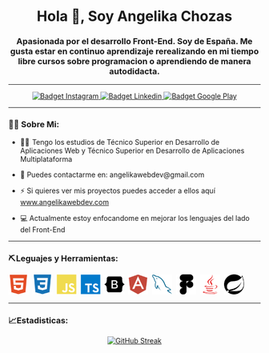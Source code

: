 <div id="header" align="center">
  <h1 align="center">Hola 👋, Soy Angelika Chozas</h1>
  <h3>Apasionada por el desarrollo Front-End. Soy de España. Me gusta estar en continuo aprendizaje rerealizando en mi tiempo libre cursos sobre programacion o aprendiendo de manera autodidacta.</h3>
</div>
<hr>
<div id="badges" align="center">
  <a href="https://instagram.com/angelikawebdev?igshid=ZDdkNTZiNTM=">
    <img src="https://img.shields.io/badge/Instagram-E4405F?style=for-the-badge&logo=instagram&logoColor=white" alt="Badget Instagram"/>
  </a>
  <a href="https://www.linkedin.com/in/angelikachozas">
    <img src="https://img.shields.io/badge/LinkedIn-0077B5?style=for-the-badge&logo=linkedin&logoColor=white" alt="Badget Linkedin"/>
  </a>
    <a href="#">
    <img src="https://img.shields.io/badge/Google_Play-414141?style=for-the-badge&logo=google-play&logoColor=white" alt="Badget Google Play"/>
  </a>
</div>
<hr>
<div id="about-me">
  <h3>🙋‍♀️ Sobre Mi:</h3>
  <ul>
    <li>
      <p>👩‍🎓  Tengo los estudios de Técnico Superior en Desarrollo de Aplicaciones Web y Técnico Superior en Desarrollo de Aplicaciones Multiplataforma</p>
    </li>
     <li>
      <p>📧 Puedes contactarme en: angelikawebdev@gmail.com</p>
    </li>
     <li>
       <p>⚡ Si quieres ver mis proyectos puedes acceder a ellos aquí <a href="#">www.angelikawebdev.com</a></p>
    </li>
     <li>
      <p>💻 Actualmente estoy enfocandome en mejorar los lenguajes del lado del Front-End</p>
    </li>
  </ul>
</div>
<hr>
<div id="languages" align="left">
  <h3>⛏️ Leguajes y Herramientas:</h3>
    <div>
      <img src="https://github.com/devicons/devicon/blob/master/icons/html5/html5-plain.svg" title="HTML5" alt="HTML5"
           width="40" height="40"/>&nbsp;
      <img src="https://github.com/devicons/devicon/blob/master/icons/css3/css3-plain.svg" title="CSS3" alt="CSS3"
           width="40" height="40"/>&nbsp;
      <img src="https://github.com/devicons/devicon/blob/master/icons/javascript/javascript-plain.svg" title="JavaScript" alt="JavaScript"
           width="40" height="40"/>&nbsp;
      <img src="https://github.com/devicons/devicon/blob/master/icons/typescript/typescript-plain.svg" title="TypeScript" alt="TypeScript"
           width="40" height="40"/>&nbsp;
      <img src="https://github.com/devicons/devicon/blob/master/icons/bootstrap/bootstrap-plain.svg" title="BootStrap" alt="BootStrap"
           width="40" height="40"/>&nbsp;
      <img src="https://github.com/devicons/devicon/blob/master/icons/angularjs/angularjs-plain.svg" title="Angular" alt="Angular"
           width="40" height="40"/>&nbsp;
      <img src="https://github.com/devicons/devicon/blob/master/icons/mysql/mysql-plain.svg" title="MySql" alt="MySql"
           width="40" height="40"/>&nbsp;
      <img src="https://github.com/devicons/devicon/blob/master/icons/figma/figma-plain.svg" title="Figma" alt="Figma"
           width="40" height="40"/>&nbsp;
      <img src="https://github.com/devicons/devicon/blob/master/icons/java/java-plain.svg" title="Java" alt="Java"
           width="40" height="40"/>&nbsp;
      <img src="https://github.com/devicons/devicon/blob/master/icons/spring/spring-plain.svg" title="Spring" alt="Spring"
           width="40" height="40"/>&nbsp;
    </div>
</div>
<hr>
  <h3>📈Estadisticas:</h3>
  <div align="center">
  
[![GitHub Streak](http://github-readme-streak-stats.herokuapp.com?user=AngelikaWebDev&theme=radical&hide_border=true&border_radius=4.6)](https://git.io/streak-stats)

  </div>

